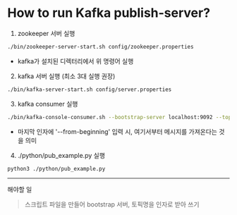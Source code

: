 # How to run Kafka publish-server?
1. zookeeper 서버 실행

```bash
./bin/zookeeper-server-start.sh config/zookeeper.properties
```

- kafka가 설치된 디렉터리에서 위 명령어 실행



2. kafka 서버 실행 (최소 3대 실행 권장)

```bash
./bin/kafka-server-start.sh config/server.properties
```



3. kafka consumer 실행

```bash
./bin/kafka-console-consumer.sh --bootstrap-server localhost:9092 --topic test
```

- 마지막 인자에 '--from-beginning' 입력 시, 여기서부터 메시지를 가져온다는 것을 의미



4. ./python/pub_example.py 실행

```bash
python3 ./python/pub_example.py
```

------

해야할 일

> 스크립트 파일을 만들어 bootstrap 서버, 토픽명을 인자로 받아 쓰기